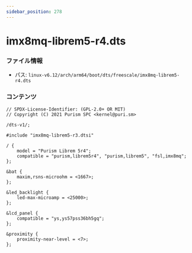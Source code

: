 ```yaml
---
sidebar_position: 278
---
```

# imx8mq-librem5-r4.dts

### ファイル情報

- パス: `linux-v6.12/arch/arm64/boot/dts/freescale/imx8mq-librem5-r4.dts`

### コンテンツ

```dts
// SPDX-License-Identifier: (GPL-2.0+ OR MIT)
// Copyright (C) 2021 Purism SPC <kernel@puri.sm>

/dts-v1/;

#include "imx8mq-librem5-r3.dtsi"

/ {
	model = "Purism Librem 5r4";
	compatible = "purism,librem5r4", "purism,librem5", "fsl,imx8mq";
};

&bat {
	maxim,rsns-microohm = <1667>;
};

&led_backlight {
	led-max-microamp = <25000>;
};

&lcd_panel {
	compatible = "ys,ys57pss36bh5gq";
};

&proximity {
	proximity-near-level = <7>;
};

```
